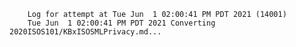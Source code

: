         Log for attempt at Tue Jun  1 02:00:41 PM PDT 2021 (14001)
        Tue Jun  1 02:00:41 PM PDT 2021 Converting 2020ISOS101/KBxISOSMLPrivacy.md...
